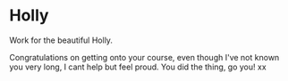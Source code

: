 # Holly
Work for the beautiful Holly.

Congratulations on getting onto your course, even though I've not known you very long, I cant help but feel proud. You did the thing, go you! xx 
